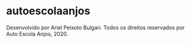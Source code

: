# autoescolaanjos
Desenvolvido por Ariel Peixoto Bulgari.
Todos os direitos reservados por Auto Escola Anjos, 2020.

